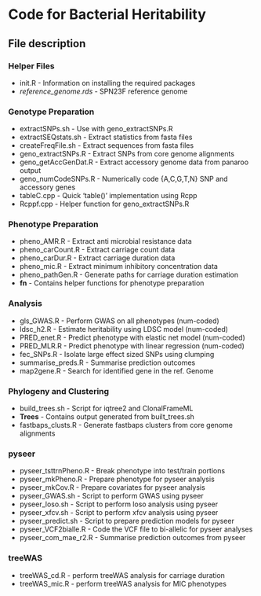 # Code for Bacterial Heritability 

## File description
### Helper Files
- init.R			- Information on installing the required packages
- *reference_genome.rds*	- SPN23F reference genome

### Genotype Preparation
- extractSNPs.sh		- Use with geno_extractSNPs.R
- extractSEQstats.sh	- Extract statistics from fasta files
- createFreqFile.sh		- Extract sequences from fasta files
- geno_extractSNPs.R	- Extract SNPs from core genome alignments
- geno_getAccGenDat.R	- Extract accessory genome data from panaroo output
- geno_numCodeSNPs.R	- Numerically code {A,C,G,T,N} SNP and accessory genes
- tableC.cpp			- Quick ‘table()’ implementation using Rcpp
- Rcppf.cpp			- Helper function for geno_extractSNPs.R

### Phenotype Preparation
- pheno_AMR.R			- Extract anti microbial resistance data
- pheno_carCount.R		- Extract carriage count data
- pheno_carDur.R		- Extract carriage duration data
- pheno_mic.R			- Extract minimum inhibitory concentration data
- pheno_pathGen.R		- Generate paths for carriage duration estimation
- **fn** 				- Contains helper functions for phenotype preparation

### Analysis
- gls_GWAS.R			- Perform GWAS on all phenotypes (num-coded)
- ldsc_h2.R			- Estimate heritability using LDSC model (num-coded)
- PRED_enet.R			- Predict phenotype with elastic net model (num-coded)
- PRED_MLR.R			- Predict phenotype with linear regression (num-coded)
- fec_SNPs.R			- Isolate large effect sized SNPs using clumping
- summarise_preds.R		- Summarise prediction outcomes
- map2gene.R			- Search for identified gene in the ref. Genome

### Phylogeny and Clustering
- build_trees.sh		- Script for iqtree2 and ClonalFrameML
- **Trees**				- Contains output generated from built_trees.sh
- fastbaps_clusts.R		- Generate fastbaps clusters from core genome alignments

### pyseer
- pyseer_tsttrnPheno.R	- Break phenotype into test/train portions
- pyseer_mkPheno.R		- Prepare phenotype for pyseer analysis
- pyseer_mkCov.R		- Prepare covariates for pyseer analysis
- pyseer_GWAS.sh		- Script to perform GWAS using pyseer
- pyseer_loso.sh		- Script to perform loso analysis using pyseer
- pyseer_xfcv.sh		- Script to perform xfcv analysis using pyseer
- pyseer_predict.sh		- Script to prepare prediction models for pyseer
- pyseer_VCF2bialle.R	- Code the VCF file to bi-allelic for pyseer analyses
- pyseer_com_mae_r2.R	- Summarise prediction outcomes from pyseer

### treeWAS
- treeWAS_cd.R		- perform treeWAS analysis for carriage duration
- treeWAS_mic.R		- perform treeWAS analysis for MIC phenotypes




